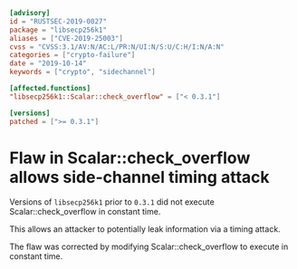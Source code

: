 ```toml
[advisory]
id = "RUSTSEC-2019-0027"
package = "libsecp256k1"
aliases = ["CVE-2019-25003"]
cvss = "CVSS:3.1/AV:N/AC:L/PR:N/UI:N/S:U/C:H/I:N/A:N"
categories = ["crypto-failure"]
date = "2019-10-14"
keywords = ["crypto", "sidechannel"]

[affected.functions]
"libsecp256k1::Scalar::check_overflow" = ["< 0.3.1"]

[versions]
patched = [">= 0.3.1"]
```

# Flaw in Scalar::check_overflow allows side-channel timing attack

Versions of `libsecp256k1` prior to `0.3.1` did not execute
Scalar::check_overflow in constant time.

This allows an attacker to potentially leak information via a timing attack.

The flaw was corrected by modifying Scalar::check_overflow to execute in
constant time.
